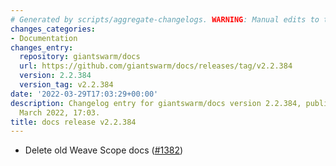 ```yaml
---
# Generated by scripts/aggregate-changelogs. WARNING: Manual edits to this files will be overwritten.
changes_categories:
- Documentation
changes_entry:
  repository: giantswarm/docs
  url: https://github.com/giantswarm/docs/releases/tag/v2.2.384
  version: 2.2.384
  version_tag: v2.2.384
date: '2022-03-29T17:03:29+00:00'
description: Changelog entry for giantswarm/docs version 2.2.384, published on 29
  March 2022, 17:03.
title: docs release v2.2.384
---
```


- Delete old Weave Scope docs ([#1382](https://github.com/giantswarm/docs/pull/1382))
